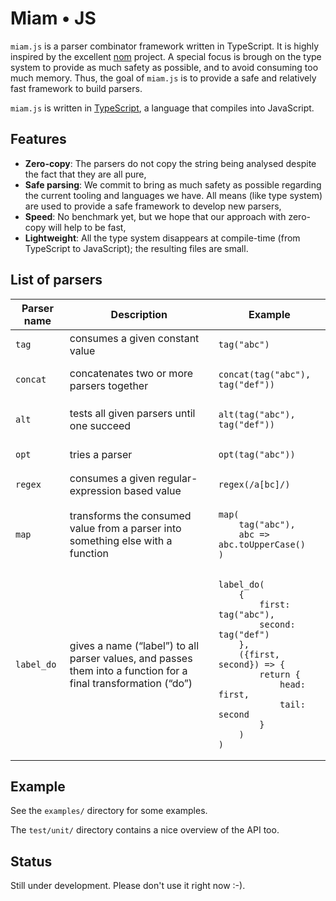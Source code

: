 # Miam • JS

`miam.js` is a parser combinator framework written in TypeScript. It
is highly inspired by the
excellent [nom](https://github.com/Geal/nom/) project. A special focus
is brough on the type system to provide as much safety as possible,
and to avoid consuming too much memory. Thus, the goal of `miam.js` is
to provide a safe and relatively fast framework to build parsers.

`miam.js` is written in [TypeScript](https://www.typescriptlang.org/), a language that compiles into JavaScript.

## Features

  * **Zero-copy**: The parsers do not copy the string being analysed
    despite the fact that they are all pure,
  * **Safe parsing**: We commit to bring as much safety as possible
    regarding the current tooling and languages we have. All means (like
    type system) are used to provide a safe framework to develop new
    parsers,
  * **Speed**: No benchmark yet, but we hope that our approach with
    zero-copy will help to be fast,
  * **Lightweight**: All the type system disappears at compile-time
    (from TypeScript to JavaScript); the resulting files are small.
  
## List of parsers

<table>
  <thead>
    <tr>
      <th>Parser name</th>
      <th>Description</th>
      <th>Example</th>
    </tr>
  </thead>
  <tbody>
   <tr>
     <td><code>tag</code></td>
     <td>consumes a given constant value</td>
     <td>
       <pre><code class="language-js">tag("abc")</code></pre>
     </td>
   </tr>
   <tr>
     <td><code>concat</code></td>
     <td>concatenates two or more parsers together</td>
     <td>
       <pre><code class="language-js">concat(tag("abc"), tag("def"))</code></pre>
     </td>
   </tr>
   <tr>
     <td><code>alt</code></td>
     <td>tests all given parsers until one succeed</td>
     <td>
       <pre><code class="language-js">alt(tag("abc"), tag("def"))</code></pre>
     </td>
   </tr>
   <tr>
     <td><code>opt</code></td>
     <td>tries a parser</td>
     <td>
       <pre><code class="language-js">opt(tag("abc"))</code></pre>
     </td>
   </tr>
   <tr>
     <td><code>regex</code></td>
     <td>consumes a given regular-expression based value</td>
     <td>
       <pre><code class="language-js">regex(/a[bc]/)</code></pre>
     </td>
   </tr>
   <tr>
     <td><code>map</code></td>
     <td>transforms the consumed value from a parser into something else with a function</td>
     <td>
       <pre><code class="language-js">map(
    tag("abc"),
    abc => abc.toUpperCase()
)</code></pre>
     </td>
   </tr>
   <tr>
     <td><code>label_do</code></td>
     <td>gives a name (“label”) to all parser values, and passes them into a function for a final transformation (“do”)</td>
     <td>
       <pre><code class="language-js">label_do(
    {
        first: tag("abc"),
        second: tag("def")
    },
    ({first, second}) => {
        return {
            head: first,
            tail: second
        }
    )
)</code></pre>
     </td>
   </tr>
  </tbody>
</table>

## Example

See the `examples/` directory for some examples.

The `test/unit/` directory contains a nice overview of the API too.

## Status

Still under development. Please don't use it right now :-).
